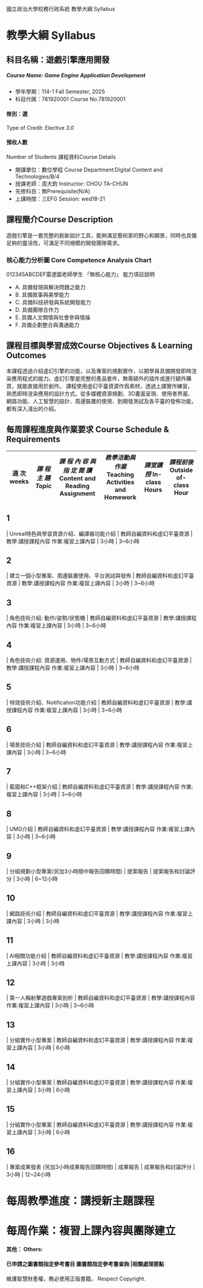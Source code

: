 國立政治大學校務行政系統 教學大綱 Syllabus
# 教學大綱 Syllabus
##  科目名稱：遊戲引擎應用開發
#####  Course Name: Game Engine Application Development
  * 學年學期：114-1 Fall Semester, 2025 
  * 科目代碼：781920001 Course No.781920001
#### 修別：選
Type of Credit: Elective 
_3.0_
#### 預收人數
Number of Students
課程資料Course Details
  * 開課單位：數位學程 Course Department:Digital Content and Technologies/B/4 
  * 授課老師：周大鈞 Instructor: CHOU TA-CHUN 
  * 先修科目：無Prerequisite(N/A)
  * 上課時間：三EFG Session: wed18-21
##  課程簡介Course Description
遊戲引擎是一套完整的創新設計工具，能夠滿足藝術家的野心和願景，同時也具備足夠的靈活性，可滿足不同規模的開發團隊需求。
###  核心能力分析圖 Core Competence Analysis Chart
012345ABCDEF雷達圖老師學生
「無核心能力」 
能力項目說明
  * A. 具備發現與解決問題之能力
  * B. 具備敘事與美學能力
  * C. 具備科技研發與系統開發能力
  * D. 具備團隊合作力
  * E. 具備人文關懷與社會參與情操
  * F. 具備企劃整合與溝通能力
##  課程目標與學習成效Course Objectives & Learning Outcomes 
本課程透過介紹虛幻引擎的功能，以及專案的規劃實作，以期學員具備開發即時渲染應用程式的能力。虛幻引擎是完整的產品套件，無需額外的插件或進行額外購買，就能直接用於創作。
課程使用虛幻平臺資源作爲素材，透過上課實作練習，熟悉即時渲染應用的設計方式。從多媒體資源規劃、3D畫面呈現、使用者界面、網路功能、人工智慧的設計、周邊裝置的使用、到開發測試及各平臺的發佈功能，都有深入淺出的介紹。
##  每周課程進度與作業要求 Course Schedule & Requirements
週 次 weeks |  _課 程 主 題_ _Topic_ |  _課 程 內 容 與 指 定 閱 讀_ Content and Reading Assignment |  _教學活動與作業_ Teaching Activities and Homework |  _課堂講授_ In-class Hours |  _課程前後_ Outside of-class Hour  
---|---|---|---|---|---  
## 1
|  Unreal特色與學習資源介紹、編譯器功能介紹 |  教師自編資料和虛幻平臺資源 |  教學:講授課程內容 作業:複習上課內容 |  3小時 |  3~6小時  
## 2
|  建立一個小型專案、周邊裝置使用、平台測試與發佈 |  教師自編資料和虛幻平臺資源 |  教學:講授課程內容 作業:複習上課內容 |  3小時 |  3~6小時  
## 3
|  角色技術介紹: 動作/姿勢/狀態機 |  教師自編資料和虛幻平臺資源 |  教學:講授課程內容 作業:複習上課內容 |  3小時 |  3~6小時  
## 4
|  角色技術介紹: 資源運用、物件/場景互動方式 |  教師自編資料和虛幻平臺資源 |  教學:講授課程內容 作業:複習上課內容 |  3小時 |  3~6小時  
## 5
|  特效技術介紹、Notification功能介紹 |  教師自編資料和虛幻平臺資源 |  教學:講授課程內容 作業:複習上課內容 |  3小時 |  3~6小時  
## 6
|  場景技術介紹 |  教師自編資料和虛幻平臺資源 |  教學:講授課程內容 作業:複習上課內容 |  3小時 |  3~6小時  
## 7
|  藍圖和C++框架介紹 |  教師自編資料和虛幻平臺資源 |  教學:講授課程內容 作業:複習上課內容 |  3小時 |  3~6小時  
## 8
|  UMG介紹 |  教師自編資料和虛幻平臺資源 |  教學:講授課程內容 作業:複習上課內容 |  3小時 |  3~6小時  
## 9
|  分組規劃小型專案(另加3小時期中報告回饋時間) |  提案報告 |  提案報告和討論評分 |  3小時 |  6~12小時  
## 10
|  網路技術介紹 |  教師自編資料和虛幻平臺資源 |  教學:講授課程內容 作業:複習上課內容 |  3小時 |  3小時  
## 11
|  AI相關功能介紹 |  教師自編資料和虛幻平臺資源 |  教學:講授課程內容 作業:複習上課內容 |  3小時 |  3小時  
## 12
|  第一人稱射擊遊戲專案剖析 |  教師自編資料和虛幻平臺資源 |  教學:講授課程內容 作業:複習上課內容 |  3小時 |  3~6小時  
## 13
|  分組實作小型專案 |  教師自編資料和虛幻平臺資源 |  教學:講授課程內容 作業:複習上課內容 |  3小時 |  6小時  
## 14
|  分組實作小型專案 |  教師自編資料和虛幻平臺資源 |  教學:講授課程內容 作業:複習上課內容 |  3小時 |  6小時  
## 15
|  分組實作小型專案 |  教師自編資料和虛幻平臺資源 |  教學:講授課程內容 作業:複習上課內容 |  3小時 |  6小時  
## 16
|  專案成果發表 (另加3小時成果報告回饋時間) |  成果報告 |  成果報告和討論評分 |  3小時 |  12~24小時  
# 每周教學進度：講授新主題課程
# 每周作業：複習上課內容與團隊建立
####  其他： Others:
####  已申請之圖書館指定參考書目  圖書館指定參考書查詢 |相關處理要點
維護智慧財產權，務必使用正版書籍。 Respect Copyright.